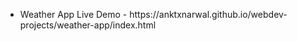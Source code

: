 <ul>
  <li>Weather App Live Demo - https://anktxnarwal.github.io/webdev-projects/weather-app/index.html</li>
</ul>
